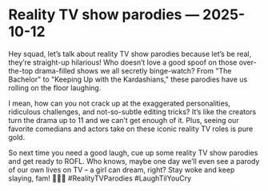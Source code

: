# Reality TV show parodies — 2025-10-12

Hey squad, let’s talk about reality TV show parodies because let’s be real, they’re straight-up hilarious! Who doesn’t love a good spoof on those over-the-top drama-filled shows we all secretly binge-watch? From "The Bachelor" to "Keeping Up with the Kardashians," these parodies have us rolling on the floor laughing.

I mean, how can you not crack up at the exaggerated personalities, ridiculous challenges, and not-so-subtle editing tricks? It’s like the creators turn the drama up to 11 and we can’t get enough of it. Plus, seeing our favorite comedians and actors take on these iconic reality TV roles is pure gold.

So next time you need a good laugh, cue up some reality TV show parodies and get ready to ROFL. Who knows, maybe one day we’ll even see a parody of our own lives on TV – a girl can dream, right? Stay woke and keep slaying, fam! 🤪💁‍♀️ #RealityTVParodies #LaughTilYouCry